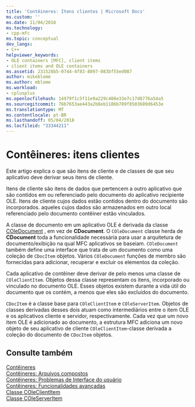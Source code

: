 ```yaml
---
title: 'Contêineres: Itens clientes | Microsoft Docs'
ms.custom: ''
ms.date: 11/04/2016
ms.technology:
- cpp-mfc
ms.topic: conceptual
dev_langs:
- C++
helpviewer_keywords:
- OLE containers [MFC], client items
- client items and OLE containers
ms.assetid: 231528b5-0744-4f83-8897-083bf55ed087
author: mikeblome
ms.author: mblome
ms.workload:
- cplusplus
ms.openlocfilehash: 14979f1c5f11e9a229c408e33e7c17d8776a54a5
ms.sourcegitcommit: 76b7653ae443a2b8eb1186b789f8503609d6453e
ms.translationtype: MT
ms.contentlocale: pt-BR
ms.lasthandoff: 05/04/2018
ms.locfileid: "33344211"
---
```

# <a name="containers-client-items"></a>Contêineres: itens clientes
Este artigo explica o que são itens de cliente e de classes de que seu aplicativo deve derivar seus itens de cliente.  
  
 Itens de cliente são itens de dados que pertencem a outro aplicativo que são contidos em ou referenciado pelo documento do aplicativo recipiente OLE. Itens de cliente cujos dados estão contidos dentro do documento são incorporados. aqueles cujos dados são armazenados em outro local referenciado pelo documento contêiner estão vinculados.  
  
 A classe de documento em um aplicativo OLE é derivada da classe [COleDocument](../mfc/reference/coledocument-class.md) , em vez de **CDocument**. O `COleDocument` classe herda de **CDocument** toda a funcionalidade necessária para usar a arquitetura de documento/exibição na qual MFC aplicativos se baseiam. `COleDocument` também define uma interface que trata de um documento como uma coleção de `CDocItem` objetos. Vários `COleDocument` funções de membro são fornecidas para adicionar, recuperar e excluir os elementos da coleção.  
  
 Cada aplicativo de contêiner deve derivar de pelo menos uma classe de `COleClientItem`. Objetos dessa classe representam os itens, incorporado ou vinculado no documento OLE. Esses objetos existem durante a vida útil do documento que os contém, a menos que eles são excluídos do documento.  
  
 `CDocItem` é a classe base para `COleClientItem` e `COleServerItem`. Objetos de classes derivadas desses dois atuam como intermediários entre o item OLE e os aplicativos cliente e servidor, respectivamente. Cada vez que um novo item OLE é adicionado ao documento, a estrutura MFC adiciona um novo objeto de seu aplicativo de cliente `COleClientItem`-classe derivada a coleção do documento de `CDocItem` objetos.  
  
## <a name="see-also"></a>Consulte também  
 [Contêineres](../mfc/containers.md)   
 [Contêineres: Arquivos compostos](../mfc/containers-compound-files.md)   
 [Contêineres: Problemas de Interface do usuário](../mfc/containers-user-interface-issues.md)   
 [Contêineres: Funcionalidades avançadas](../mfc/containers-advanced-features.md)   
 [Classe COleClientItem](../mfc/reference/coleclientitem-class.md)   
 [Classe COleServerItem](../mfc/reference/coleserveritem-class.md)
